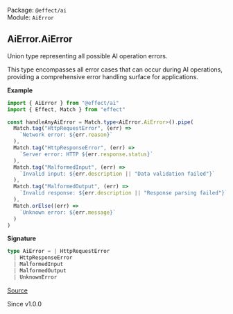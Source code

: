 Package: `@effect/ai`<br />
Module: `AiError`<br />

## AiError.AiError

Union type representing all possible AI operation errors.

This type encompasses all error cases that can occur during AI operations,
providing a comprehensive error handling surface for applications.

**Example**

```ts
import { AiError } from "@effect/ai"
import { Effect, Match } from "effect"

const handleAnyAiError = Match.type<AiError.AiError>().pipe(
  Match.tag("HttpRequestError", (err) =>
    `Network error: ${err.reason}`
  ),
  Match.tag("HttpResponseError", (err) =>
    `Server error: HTTP ${err.response.status}`
  ),
  Match.tag("MalformedInput", (err) =>
    `Invalid input: ${err.description || "Data validation failed"}`
  ),
  Match.tag("MalformedOutput", (err) =>
    `Invalid response: ${err.description || "Response parsing failed"}`
  ),
  Match.orElse((err) =>
    `Unknown error: ${err.message}`
  )
)
```

**Signature**

```ts
type AiError = | HttpRequestError
  | HttpResponseError
  | MalformedInput
  | MalformedOutput
  | UnknownError
```

[Source](https://github.com/Effect-TS/effect/tree/main/packages/ai/ai/src/AiError.ts#L695)

Since v1.0.0